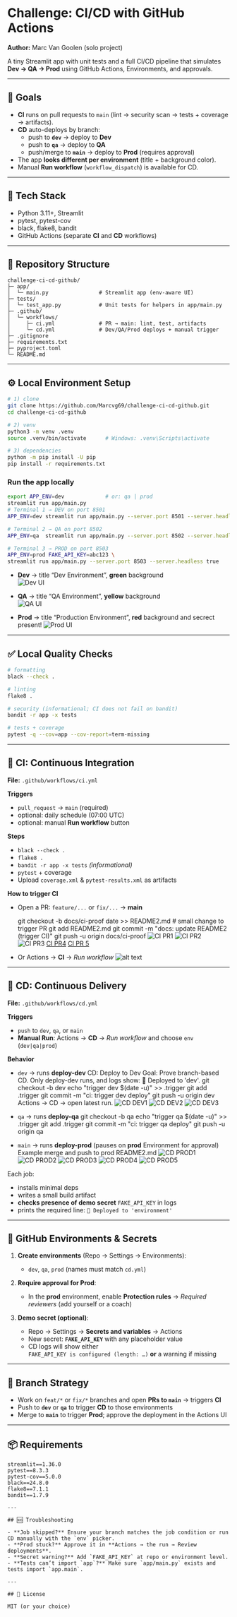 # Challenge: CI/CD with GitHub Actions  
**Author:** Marc Van Goolen (solo project)

A tiny Streamlit app with unit tests and a full CI/CD pipeline that simulates **Dev → QA → Prod** using GitHub Actions, Environments, and approvals.

---

## 🎯 Goals

- **CI** runs on pull requests to `main` (lint → security scan → tests + coverage → artifacts).
- **CD** auto-deploys by branch:
  - push to **`dev`** → deploy to **Dev**
  - push to **`qa`** → deploy to **QA**
  - push/merge to **`main`** → deploy to **Prod** (requires approval)
- The app **looks different per environment** (title + background color).
- Manual **Run workflow** (`workflow_dispatch`) is available for CD.

---

## 🧱 Tech Stack

- Python 3.11+, Streamlit  
- pytest, pytest-cov  
- black, flake8, bandit  
- GitHub Actions (separate **CI** and **CD** workflows)

---

## 📁 Repository Structure

~~~
challenge-ci-cd-github/
├─ app/
│  └─ main.py                # Streamlit app (env-aware UI)
├─ tests/
│  └─ test_app.py            # Unit tests for helpers in app/main.py
├─ .github/
│  └─ workflows/
│     ├─ ci.yml              # PR → main: lint, test, artifacts
│     └─ cd.yml              # Dev/QA/Prod deploys + manual trigger
├─ .gitignore
├─ requirements.txt
├─ pyproject.toml
└─ README.md
~~~

---

## ⚙️ Local Environment Setup

~~~bash
# 1) clone
git clone https://github.com/Marcvg69/challenge-ci-cd-github.git
cd challenge-ci-cd-github

# 2) venv
python3 -m venv .venv
source .venv/bin/activate      # Windows: .venv\Scripts\activate

# 3) dependencies
python -m pip install -U pip
pip install -r requirements.txt
~~~

### Run the app locally

~~~bash
export APP_ENV=dev             # or: qa | prod
streamlit run app/main.py
# Terminal 1 → DEV on port 8501
APP_ENV=dev streamlit run app/main.py --server.port 8501 --server.headless true

# Terminal 2 → QA on port 8502
APP_ENV=qa  streamlit run app/main.py --server.port 8502 --server.headless true

# Terminal 3 → PROD on port 8503
APP_ENV=prod FAKE_API_KEY=abc123 \
streamlit run app/main.py --server.port 8503 --server.headless true

~~~

- **Dev** → title “Dev Environment”, **green** background  
![Dev UI](<docs/Screenshot 2025-08-19 at 14.27.22.png>)

- **QA** → title “QA Environment”, **yellow** background  
![QA UI](<docs/Screenshot 2025-08-19 at 14.51.30.png>)

- **Prod** → title “Production Environment”, **red** background and secrect present!
![Prod UI](<docs/Screenshot 2025-08-19 at 15.07.25.png>)
---

## ✅ Local Quality Checks

~~~bash
# formatting
black --check .

# linting
flake8 .

# security (informational; CI does not fail on bandit)
bandit -r app -x tests

# tests + coverage
pytest -q --cov=app --cov-report=term-missing
~~~

---

## 🤖 CI: Continuous Integration

**File:** `.github/workflows/ci.yml`

**Triggers**
- `pull_request` → `main` (required)
- optional: daily schedule (07:00 UTC)
- optional: manual **Run workflow** button

**Steps**
- `black --check .`
- `flake8 .`
- `bandit -r app -x tests` *(informational)*
- `pytest` + coverage
- Upload `coverage.xml` & `pytest-results.xml` as artifacts

**How to trigger CI**
- Open a PR: `feature/...` or `fix/...` → **main**

    git checkout -b docs/ci-proof
    date >> README2.md               # small change to trigger PR
    git add README2.md
    git commit -m "docs: update README2 (trigger CI)"
    git push -u origin docs/ci-proof
![CI PR1](<docs/Screenshot 2025-08-19 at 15.37.44.png>)
![CI PR2](<docs/Screenshot 2025-08-19 at 15.34.40.png>)
![CI PR3](<docs/Screenshot 2025-08-19 at 15.37.44.png>)
[CI PR4](docs/bandit-report.zip)
[CI PR 5](docs/coverage-xml.zip)

- Or Actions → **CI** → *Run workflow* 
![alt text](<docs/Screenshot 2025-08-19 at 15.47.42.png>)
---

## 🚀 CD: Continuous Delivery

**File:** `.github/workflows/cd.yml`

**Triggers**
- `push` to `dev`, `qa`, or `main`
- **Manual Run**: Actions → **CD** → *Run workflow* and choose `env` (`dev|qa|prod`)

**Behavior**
- `dev` → runs **deploy-dev**
CD: Deploy to Dev
Goal: Prove branch-based CD. Only deploy-dev runs, and logs show:
🚀 Deployed to 'dev'.
git checkout -b dev
echo "trigger dev $(date -u)" >> .trigger
git add .trigger
git commit -m "ci: trigger dev deploy"
git push -u origin dev
Actions → CD → open latest run.
![CD DEV1](<docs/Screenshot 2025-08-19 at 16.41.31.png>)
![CD DEV2](<docs/Screenshot 2025-08-19 at 16.41.37.png>)
![CD DEV3](<docs/Screenshot 2025-08-19 at 16.41.42.png>)

- `qa` → runs **deploy-qa**
git checkout -b qa
echo "trigger qa $(date -u)" >> .trigger
git add .trigger
git commit -m "ci: trigger qa deploy"
git push -u origin qa


- `main` → runs **deploy-prod** (pauses on **prod** Environment for approval)
Example merge and push to prod README2.md
![CD PROD1](<docs/Screenshot 2025-08-19 at 15.51.42.png>)
![CD PROD2](<docs/Screenshot 2025-08-19 at 15.51.48.png>)
![CD PROD3](<docs/Screenshot 2025-08-19 at 15.52.29.png>)
![CD PROD4](<docs/Screenshot 2025-08-19 at 15.53.13.png>)
![CD PROD5](<docs/Screenshot 2025-08-19 at 15.53.55.png>)


Each job:
- installs minimal deps
- writes a small build artifact
- **checks presence of demo secret** `FAKE_API_KEY` in logs
- prints the required line: `🚀 Deployed to 'environment'`

---

## 🔐 GitHub Environments & Secrets

1. **Create environments** (Repo → Settings → Environments):
   - `dev`, `qa`, `prod` (names must match `cd.yml`)

2. **Require approval for Prod**:
   - In the **prod** environment, enable **Protection rules** → *Required reviewers* (add yourself or a coach)

3. **Demo secret (optional)**:
   - Repo → Settings → **Secrets and variables** → Actions  
   - New secret: **`FAKE_API_KEY`** with any placeholder value  
   - CD logs will show either  
     `FAKE_API_KEY is configured (length: …)` **or** a warning if missing

---

## 🧵 Branch Strategy

- Work on `feat/*` or `fix/*` branches and open **PRs to `main`** → triggers **CI**
- Push to **`dev`** or **`qa`** to trigger **CD** to those environments
- Merge to **`main`** to trigger **Prod**; approve the deployment in the Actions UI

---

## 📦 Requirements

~~~
streamlit==1.36.0
pytest==8.3.3
pytest-cov==5.0.0
black==24.8.0
flake8==7.1.1
bandit==1.7.9

---

## 🆘 Troubleshooting

- **Job skipped?** Ensure your branch matches the job condition or run CD manually with the `env` picker.  
- **Prod stuck?** Approve it in **Actions → the run → Review deployments**.  
- **Secret warning?** Add `FAKE_API_KEY` at repo or environment level.  
- **Tests can’t import `app`?** Make sure `app/main.py` exists and tests import `app.main`.

---

## 📄 License

MIT (or your choice)
